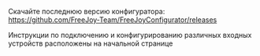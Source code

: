 Скачайте последнюю версию конфигуратора: 
https://github.com/FreeJoy-Team/FreeJoyConfigurator/releases

Инструкции по подключению и конфигурированию различных входных устройств расположены на начальной странице
